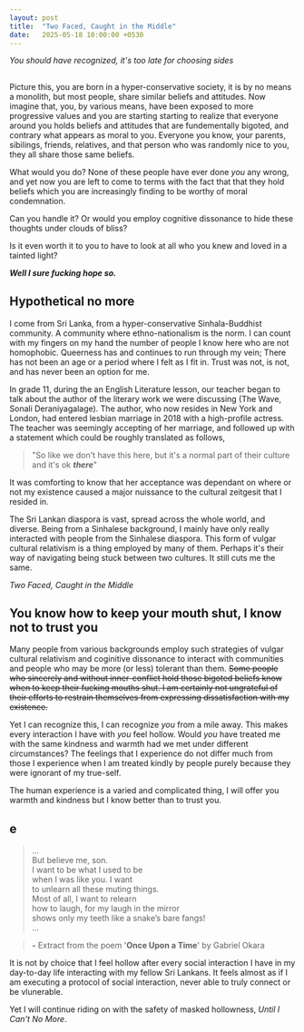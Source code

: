 ```yaml
---
layout: post
title:  "Two Faced, Caught in the Middle"
date:   2025-05-18 10:00:00 +0530
---
```


*You should have recognized, it's too late for choosing sides*
  
## 
  
Picture this, you are born in a hyper-conservative society, it is by no means a monolith, but most people, share similar beliefs and attitudes. Now imagine that, you, by various means, have been exposed to more progressive values and you are starting starting to realize that everyone around you holds beliefs and attitudes that are fundementally bigoted, and contrary what appears as moral to you. Everyone you know, your parents, sibilings, friends, relatives, and that person who was randomly nice to you, they all share those same beliefs.   
   
What would you do? None of these people have ever done *you* any wrong, and yet now you are left to come to terms with the fact that that they hold beliefs which you are increasingly finding to be worthy of moral condemnation.   

Can you handle it? Or would you employ cognitive dissonance to hide these thoughts under clouds of bliss?   
   
Is it even worth it to you to have to look at all who you knew and loved in a tainted light?    
   
***Well I sure fucking hope so.***

## Hypothetical no more
I come from Sri Lanka, from a hyper-conservative Sinhala-Buddhist community. A community where ethno-nationalism is the norm. I can count with my fingers on my hand the number of people I know here who are not homophobic. Queerness has and continues to run through my vein; There has not been an age or a period where I felt as I fit in. Trust was not, is not, and has never been an option for me.
   
In grade 11, during the an English Literature lesson, our teacher began to talk about the author of the literary work we were discussing (The Wave, Sonali Deraniyagalage). The author, who now resides in New York and London, had entered lesbian marriage in 2018 with a high-profile actress. The teacher was seemingly accepting of her marriage, and followed up with a statement which could be roughly translated as follows,   
> "So like we don't have this here, but it's a normal part of their culture and it's ok ***there***"
   
It was comforting to know that her acceptance was dependant on where or not my existence caused a major nuissance to the cultural zeitgesit that I resided in.
   
The Sri Lankan diaspora is vast, spread across the whole world, and diverse. Being from a Sinhalese background, I mainly have only really interacted with people from the Sinhalese diaspora. This form of vulgar cultural relativism is a thing employed by many of them. Perhaps it's their way of navigating being stuck between two cultures. It still cuts me the same.
   
*Two Faced, Caught in the Middle*

## You know how to keep your mouth shut, I know not to trust you
Many people from various backgrounds employ such strategies of vulgar cultural relativism and coginitive dissonance to interact with communities and people who may be more (or less) tolerant than them. ~~Some people who sincerely and without inner-conflict hold those bigoted beliefs know when to keep their fucking mouths shut. I am certainly not ungrateful of their efforts to restrain themselves from expressing dissatisfaction with my existence.~~   

Yet I can recognize this, I can recognize *you* from a mile away. This makes every interaction I have with *you* feel hollow. Would *you* have treated me with the same kindness and warmth had we met under different circumstances? The feelings that I experience do not differ much from those I experience when I am treated kindly by people purely because they were ignorant of my true-self.
   
The human experience is a varied and complicated thing, I will offer you warmth and kindness but I know better than to trust you.
   
## e
   
> ...  
But believe me, son.   
I want to be what I used to be   
when I was like you. I want   
to unlearn all these muting things.   
Most of all, I want to relearn   
how to laugh, for my laugh in the mirror   
shows only my teeth like a snake’s bare fangs!   
...   

> **-** Extract from the poem '**Once Upon a Time**' by Gabriel Okara
   
It is not by choice that I feel hollow after every social interaction I have in my day-to-day life interacting with my fellow Sri Lankans. It feels almost as if I am executing a protocol of social interaction, never able to truly connect or be vlunerable.
   
Yet I will continue riding on with the safety of masked hollowness, *Until I Can't No More*.